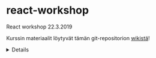 # react-workshop
React workshop 22.3.2019

Kurssin materiaalit löytyvät tämän git-repositorion [wikistä](https://github.com/codento/react-workshop/wiki)!

<details>Details</details>
